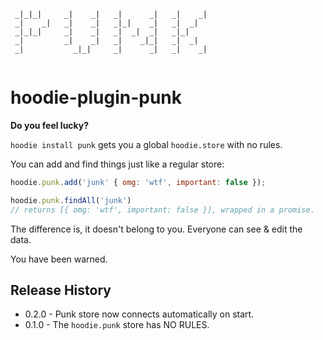 ```
 _|_|_|     _|    _|   _|      _|   _|    _|  
 _|    _|   _|    _|   _|_|    _|   _|  _|    
 _|_|_|     _|    _|   _|  _|  _|   _|_|      
 _|         _|    _|   _|    _|_|   _|  _|    
 _|           _|_|     _|      _|   _|    _|  
                                             
```

hoodie-plugin-punk
==================

**Do you feel lucky?**

`hoodie install punk` gets you a global `hoodie.store` with no rules.

You can add and find things just like a regular store:

```javascript
hoodie.punk.add('junk' { omg: 'wtf', important: false });

hoodie.punk.findAll('junk') 
// returns [{ omg: 'wtf', important: false }], wrapped in a promise.
```
 
The difference is, it doesn't belong to you. Everyone can see & edit the data.

You have been warned.

## Release History
- 0.2.0 - Punk store now connects automatically on start.
- 0.1.0 - The `hoodie.punk` store has NO RULES.

